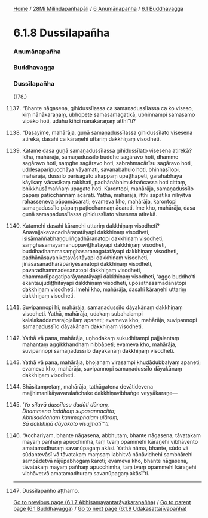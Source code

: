 
[Home](/) / [28Mi Milindapañhapāḷi](../../../28Mi.md) / [6 Anumānapañha](../../6.md) / [6.1 Buddhavagga](../6.1.md)

# 6.1.8 Dussīlapañha

### Anumānapañha

### Buddhavagga

### Dussīlapañha

(178.)

1137. “Bhante nāgasena, gihidussīlassa ca samaṇadussīlassa ca ko viseso, kiṃ nānākaraṇaṃ, ubhopete samasamagatikā, ubhinnampi samasamo vipāko hoti, udāhu kiñci nānākāraṇaṃ atthī”ti?

1138. “Dasayime, mahārāja, guṇā samaṇadussīlassa gihidussīlato visesena atirekā, dasahi ca kāraṇehi uttariṃ dakkhiṇaṃ visodheti.

1139. Katame dasa guṇā samaṇadussīlassa gihidussīlato visesena atirekā? Idha, mahārāja, samaṇadussīlo buddhe sagāravo hoti, dhamme sagāravo hoti, saṃghe sagāravo hoti, sabrahmacārīsu sagāravo hoti, uddesaparipucchāya vāyamati, savanabahulo hoti, bhinnasīlopi, mahārāja, dussīlo parisagato ākappaṃ upaṭṭhapeti, garahabhayā kāyikaṃ vācasikaṃ rakkhati, padhānābhimukhañcassa hoti cittaṃ, bhikkhusāmaññaṃ upagato hoti. Karontopi, mahārāja, samaṇadussīlo pāpaṃ paṭicchannaṃ ācarati. Yathā, mahārāja, itthī sapatikā nilīyitvā rahasseneva pāpamācarati; evameva kho, mahārāja, karontopi samaṇadussīlo pāpaṃ paṭicchannaṃ ācarati. Ime kho, mahārāja, dasa guṇā samaṇadussīlassa gihidussīlato visesena atirekā.

1140. Katamehi dasahi kāraṇehi uttariṃ dakkhiṇaṃ visodheti? Anavajjakavacadhāraṇatāyapi dakkhiṇaṃ visodheti, isisāmaññabhaṇḍuliṅgadhāraṇatopi dakkhiṇaṃ visodheti, saṃghasamayamanuppaviṭṭhatāyapi dakkhiṇaṃ visodheti, buddhadhammasaṃghasaraṇagatatāyapi dakkhiṇaṃ visodheti, padhānāsayaniketavāsitāyapi dakkhiṇaṃ visodheti, jinasāsanadharapariyesanatopi dakkhiṇaṃ visodheti, pavaradhammadesanatopi dakkhiṇaṃ visodheti, dhammadīpagatiparāyaṇatāyapi dakkhiṇaṃ visodheti, ‘aggo buddho’ti ekantaujudiṭṭhitāyapi dakkhiṇaṃ visodheti, uposathasamādānatopi dakkhiṇaṃ visodheti. Imehi kho, mahārāja, dasahi kāraṇehi uttariṃ dakkhiṇaṃ visodheti.

1141. Suvipannopi hi, mahārāja, samaṇadussīlo dāyakānaṃ dakkhiṇaṃ visodheti. Yathā, mahārāja, udakaṃ subahalampi kalalakaddamarajojallaṃ apaneti; evameva kho, mahārāja, suvipannopi samaṇadussīlo dāyakānaṃ dakkhiṇaṃ visodheti.

1142. Yathā vā pana, mahārāja, uṇhodakaṃ sukudhitampi pajjalantaṃ mahantaṃ aggikkhandhaṃ nibbāpeti; evameva kho, mahārāja, suvipannopi samaṇadussīlo dāyakānaṃ dakkhiṇaṃ visodheti.

1143. Yathā vā pana, mahārāja, bhojanaṃ virasampi khudādubbalyaṃ apaneti; evameva kho, mahārāja, suvipannopi samaṇadussīlo dāyakānaṃ dakkhiṇaṃ visodheti.

1144. Bhāsitampetaṃ, mahārāja, tathāgatena devātidevena majjhimanikāyavaralañchake dakkhiṇavibhaṅge veyyākaraṇe—

1145. _‘Yo sīlavā dussīlesu dadāti dānaṃ,_  
_Dhammena laddhaṃ supasannacitto;_  
_Abhisaddahaṃ kammaphalaṃ uḷāraṃ,_  
_Sā dakkhiṇā dāyakato visujjhatī’”ti._  


1146. “Acchariyaṃ, bhante nāgasena, abbhutaṃ, bhante nāgasena, tāvatakaṃ mayaṃ pañhaṃ apucchimha, taṃ tvaṃ opammehi kāraṇehi vibhāvento amatamadhuraṃ savanūpagaṃ akāsi. Yathā nāma, bhante, sūdo vā sūdantevāsī vā tāvatakaṃ maṃsaṃ labhitvā nānāvidhehi sambhārehi sampādetvā rājūpabhogaṃ karoti; evameva kho, bhante nāgasena, tāvatakaṃ mayaṃ pañhaṃ apucchimha, taṃ tvaṃ opammehi kāraṇehi vibhāvetvā amatamadhuraṃ savanūpagaṃ akāsī”ti.

---

1147. Dussīlapañho aṭṭhamo.



[Go to previous page (6.1.7 Abhisamayantarāyakarapañha)](6.1.7.md) / [Go to parent page (6.1 Buddhavagga)](../6.1.md) / [Go to next page (6.1.9 Udakasattajīvapañha)](6.1.9.md)


